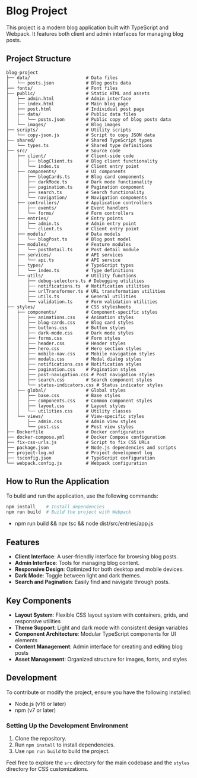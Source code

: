 # Blog Project

This project is a modern blog application built with TypeScript and Webpack. It features both client and admin interfaces for managing blog posts.

## Project Structure

```
blog-project
├── data/                     # Data files
│   └── posts.json            # Blog posts data
├── fonts/                    # Font files
├── public/                   # Static HTML and assets
│   ├── admin.html            # Admin interface
│   ├── index.html            # Main blog page
│   ├── post.html             # Individual post page
│   ├── data/                 # Public data files
│   │   └── posts.json        # Public copy of blog posts data
│   └── images/               # Blog images
├── scripts/                  # Utility scripts
│   └── copy-json.js          # Script to copy JSON data
├── shared/                   # Shared TypeScript types
│   └── types.ts              # Shared type definitions
├── src/                      # Source code
│   ├── client/               # Client-side code
│   │   ├── blogClient.ts     # Blog client functionality
│   │   └── index.ts          # Client entry point
│   ├── components/           # UI components
│   │   ├── blogCards.ts      # Blog card components
│   │   ├── darkMode.ts       # Dark mode functionality
│   │   ├── pagination.ts     # Pagination component
│   │   ├── search.ts         # Search functionality
│   │   └── navigation/       # Navigation components
│   ├── controllers/          # Application controllers
│   │   ├── events/           # Event handlers
│   │   └── forms/            # Form controllers
│   ├── entries/              # Entry points
│   │   ├── admin.ts          # Admin entry point
│   │   └── client.ts         # Client entry point
│   ├── models/               # Data models
│   │   └── blogPost.ts       # Blog post model
│   ├── modules/              # Feature modules
│   │   └── postDetail.ts     # Post detail module
│   ├── services/             # API services
│   │   └── api.ts            # API service
│   ├── types/                # TypeScript types
│   │   └── index.ts          # Type definitions
│   └── utils/                # Utility functions
│       ├── debug-selectors.ts # Debugging utilities
│       ├── notifications.ts  # Notification utilities
│       ├── urlTransformer.ts # URL transformation utilities
│       ├── utils.ts          # General utilities
│       └── validation.ts     # Form validation utilities
├── styles/                   # CSS stylesheets
│   ├── components/           # Component-specific styles
│   │   ├── animations.css    # Animation styles
│   │   ├── blog-cards.css    # Blog card styles
│   │   ├── buttons.css       # Button styles
│   │   ├── dark-mode.css     # Dark mode styles
│   │   ├── forms.css         # Form styles
│   │   ├── header.css        # Header styles
│   │   ├── hero.css          # Hero section styles
│   │   ├── mobile-nav.css    # Mobile navigation styles
│   │   ├── modals.css        # Modal dialog styles
│   │   ├── notifications.css # Notification styles
│   │   ├── pagination.css    # Pagination styles
│   │   ├── post-navigation.css # Post navigation styles
│   │   ├── search.css        # Search component styles
│   │   └── status-indicators.css # Status indicator styles
│   ├── global/               # Global styles
│   │   ├── base.css          # Base styles
│   │   ├── components.css    # Common component styles
│   │   ├── layout.css        # Layout styles
│   │   └── utilities.css     # Utility classes
│   └── views/                # View-specific styles
│       ├── admin.css         # Admin view styles
│       └── post.css          # Post view styles
├── Dockerfile                # Docker configuration
├── docker-compose.yml        # Docker Compose configuration
├── fix-css-urls.js           # Script to fix CSS URLs
├── package.json              # Node.js dependencies and scripts
├── project-log.md            # Project development log
├── tsconfig.json             # TypeScript configuration
└── webpack.config.js         # Webpack configuration
```

## How to Run the Application

To build and run the application, use the following commands:

```bash
npm install    # Install dependencies
npm run build  # Build the project with Webpack
```

<!-- To run it  -->
- npm run build && npx tsc && node dist/src/entries/app.js

## Features
- **Client Interface**: A user-friendly interface for browsing blog posts.
- **Admin Interface**: Tools for managing blog content.
- **Responsive Design**: Optimized for both desktop and mobile devices.
- **Dark Mode**: Toggle between light and dark themes.
- **Search and Pagination**: Easily find and navigate through posts.

## Key Components
- **Layout System**: Flexible CSS layout system with containers, grids, and responsive utilities
- **Theme Support**: Light and dark mode with consistent design variables
- **Component Architecture**: Modular TypeScript components for UI elements
- **Content Management**: Admin interface for creating and editing blog posts
- **Asset Management**: Organized structure for images, fonts, and styles

## Development
To contribute or modify the project, ensure you have the following installed:
- Node.js (v16 or later)
- npm (v7 or later)

### Setting Up the Development Environment
1. Clone the repository.
2. Run `npm install` to install dependencies.
3. Use `npm run build` to build the project.

Feel free to explore the `src` directory for the main codebase and the `styles` directory for CSS customizations.
